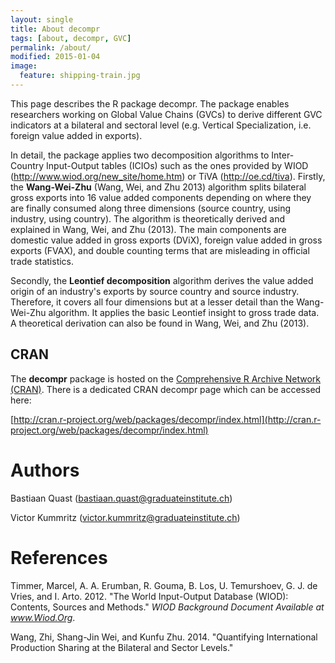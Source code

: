 ```yaml
---
layout: single
title: About decompr
tags: [about, decompr, GVC]
permalink: /about/
modified: 2015-01-04
image:
  feature: shipping-train.jpg
---
```


This page describes the R package decompr. The package enables researchers working on Global Value Chains (GVCs) to derive different GVC indicators at a bilateral and sectoral level (e.g. Vertical Specialization, i.e. foreign value added in exports).

In detail, the package applies two decomposition algorithms to Inter-Country Input-Output tables (ICIOs) such as the ones provided by WIOD (http://www.wiod.org/new_site/home.htm) or TiVA (http://oe.cd/tiva).
Firstly, the **Wang-Wei-Zhu** (Wang, Wei, and Zhu 2013) algorithm splits bilateral gross exports into 16 value added components depending on where they are finally consumed along three dimensions (source country, using industry, using country).
The algorithm is theoretically derived and explained in Wang, Wei, and Zhu (2013).
The main components are domestic value added in gross exports (DViX), foreign value added in gross exports (FVAX), and double counting terms that are misleading in official trade statistics.

Secondly, the **Leontief decomposition** algorithm derives the value added origin of an industry's exports by source country and source industry.
Therefore, it covers all four dimensions but at a lesser detail than the Wang-Wei-Zhu algorithm. It applies the basic Leontief insight to gross trade data.
A theoretical derivation can also be found in Wang, Wei, and Zhu (2013).

## CRAN
The **decompr** package is hosted on the [Comprehensive R Archive Network (CRAN)](http://cran.r-project.org/). There is a dedicated CRAN decompr page which can be accessed here:

[http://cran.r-project.org/web/packages/decompr/index.html](http://cran.r-project.org/web/packages/decompr/index.html)

# Authors
Bastiaan Quast (bastiaan.quast@graduateinstitute.ch)

Victor Kummritz (victor.kummritz@graduateinstitute.ch)

# References
Timmer, Marcel, A. A. Erumban, R. Gouma, B. Los, U. Temurshoev, G. J. de Vries, and I. Arto. 2012. "The World Input-Output Database (WIOD): Contents, Sources and Methods." *WIOD Background Document Available at www.Wiod.Org*.

Wang, Zhi, Shang-Jin Wei, and Kunfu Zhu. 2014. "Quantifying International Production Sharing at the Bilateral and Sector Levels."
